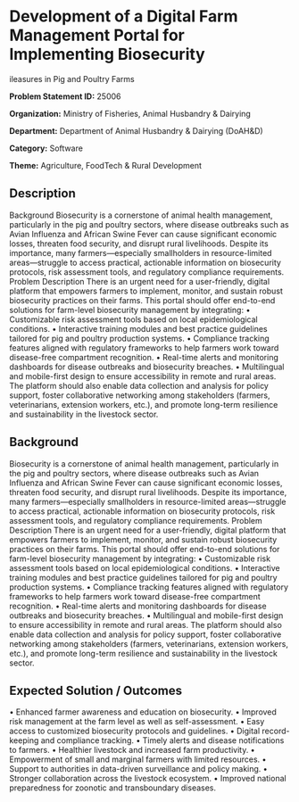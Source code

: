 # Development of a Digital Farm Management Portal for lmplementing Biosecurity
ileasures in Pig and Poultry Farms

**Problem Statement ID:** 25006

**Organization:** Ministry of Fisheries, Animal Husbandry & Dairying

**Department:** Department of Animal Husbandry & Dairying (DoAH&D)

**Category:** Software

**Theme:** Agriculture, FoodTech & Rural Development

## Description

Background Biosecurity is a cornerstone of animal health management, particularly in the pig and poultry sectors, where disease outbreaks such as Avian Influenza and African Swine Fever can cause significant economic losses, threaten food security, and disrupt rural livelihoods. Despite its importance, many farmers—especially smallholders in resource-limited areas—struggle to access practical, actionable information on biosecurity protocols, risk assessment tools, and regulatory compliance requirements. Problem Description There is an urgent need for a user-friendly, digital platform that empowers farmers to implement, monitor, and sustain robust biosecurity practices on their farms. This portal should offer end-to-end solutions for farm-level biosecurity management by integrating: • Customizable risk assessment tools based on local epidemiological conditions. • Interactive training modules and best practice guidelines tailored for pig and poultry production systems. • Compliance tracking features aligned with regulatory frameworks to help farmers work toward disease-free compartment recognition. • Real-time alerts and monitoring dashboards for disease outbreaks and biosecurity breaches. • Multilingual and mobile-first design to ensure accessibility in remote and rural areas. The platform should also enable data collection and analysis for policy support, foster collaborative networking among stakeholders (farmers, veterinarians, extension workers, etc.), and promote long-term resilience and sustainability in the livestock sector.

## Background

Biosecurity is a cornerstone of animal health management, particularly in the pig and poultry sectors, where disease outbreaks such as Avian Influenza and African Swine Fever can cause significant economic losses, threaten food security, and disrupt rural livelihoods. Despite its importance, many farmers—especially smallholders in resource-limited areas—struggle to access practical, actionable information on biosecurity protocols, risk assessment tools, and regulatory compliance requirements. Problem Description There is an urgent need for a user-friendly, digital platform that empowers farmers to implement, monitor, and sustain robust biosecurity practices on their farms. This portal should offer end-to-end solutions for farm-level biosecurity management by integrating: • Customizable risk assessment tools based on local epidemiological conditions. • Interactive training modules and best practice guidelines tailored for pig and poultry production systems. • Compliance tracking features aligned with regulatory frameworks to help farmers work toward disease-free compartment recognition. • Real-time alerts and monitoring dashboards for disease outbreaks and biosecurity breaches. • Multilingual and mobile-first design to ensure accessibility in remote and rural areas. The platform should also enable data collection and analysis for policy support, foster collaborative networking among stakeholders (farmers, veterinarians, extension workers, etc.), and promote long-term resilience and sustainability in the livestock sector.

## Expected Solution / Outcomes

• Enhanced farmer awareness and education on biosecurity. • Improved risk management at the farm level as well as self-assessment. • Easy access to customized biosecurity protocols and guidelines. • Digital record-keeping and compliance tracking. • Timely alerts and disease notifications to farmers. • Healthier livestock and increased farm productivity. • Empowerment of small and marginal farmers with limited resources. • Support to authorities in data-driven surveillance and policy making. • Stronger collaboration across the livestock ecosystem. • Improved national preparedness for zoonotic and transboundary diseases.

